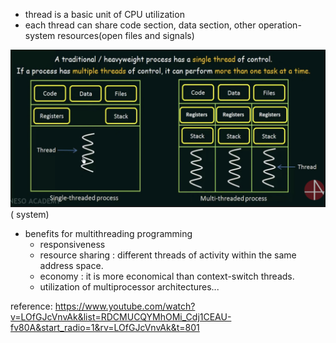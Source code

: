 
- thread is a basic unit of CPU utilization
- each thread can share code section, data section, other operation-system resources(open files and signals)



![](thread_pic.png)
( system)


- benefits for multithreading programming
    - responsiveness
    - resource sharing : different threads of activity within the same address space.
    - economy : it is more economical than context-switch threads.
    - utilization of multiprocessor architectures...



reference: https://www.youtube.com/watch?v=LOfGJcVnvAk&list=RDCMUCQYMhOMi_Cdj1CEAU-fv80A&start_radio=1&rv=LOfGJcVnvAk&t=801